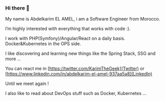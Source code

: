 ### Hi there 👋

My name is Abdelkarim EL AMEL, i am a Software Engineer from Morocco.

I’m highly interested with everything that works with code :).

I work with PHP(Symfony)/Angular/React on a daily basis. Docker&Kubernetes in the OPS side.

I like discovering and learning new things like the Spring Stack, SSG and more ...

You can react me in [https://twitter.com/KarimTheGeek](Twitter) or [https://www.linkedin.com/in/abdelkarim-el-amel-937aa5a8](LinkedIn)

Until we meet again !

I also like to read about DevOps stuff such as Docker, Kubernetes …
<!--
**aelamel/aelamel** is a ✨ _special_ ✨ repository because its `README.md` (this file) appears on your GitHub profile.

Here are some ideas to get you started:

- 🔭 I’m currently working on ...
- 🌱 I’m currently learning ...
- 👯 I’m looking to collaborate on ...
- 🤔 I’m looking for help with ...
- 💬 Ask me about ...
- 📫 How to reach me: ...
- 😄 Pronouns: ...
- ⚡ Fun fact: ...
-->
